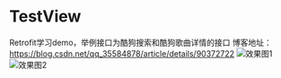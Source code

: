 # TestView
Retrofit学习demo，举例接口为酷狗搜索和酷狗歌曲详情的接口
博客地址：https://blog.csdn.net/qq_35584878/article/details/90372722
![效果图1](https://github.com/xaEHu/TestView/blob/99566c5b44f257a95b140dcf4637e111281f6a65/device-2019-05-20-124603.png)
![效果图2](https://github.com/xaEHu/TestView/blob/99566c5b44f257a95b140dcf4637e111281f6a65/device-2019-05-20-124631.png)
